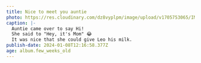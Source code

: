 ```yaml
---
title: Nice to meet you auntie
photo: https://res.cloudinary.com/dz8vyplpm/image/upload/v1705753065/IMG_8292_jwuevl.jpg
caption: |-
  Auntie came over to say Hi!
  She said to "Hey, it's Mom" 😂
  It was nice that she could give Leo his milk.
publish-date: 2024-01-08T12:16:58.377Z
age: album.few_weeks_old
---
```


